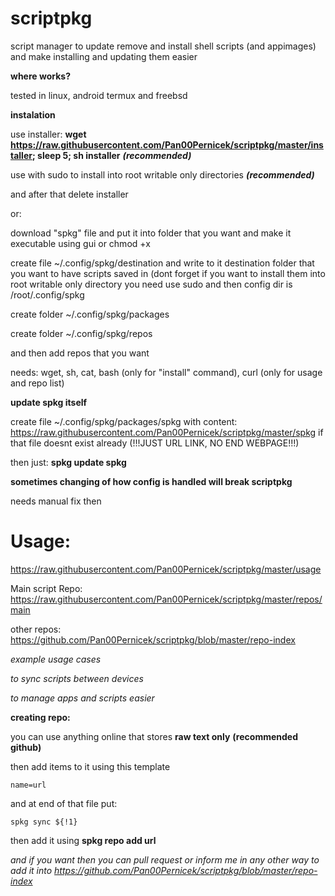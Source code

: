 # scriptpkg
script manager to update remove and install shell scripts (and appimages) and make installing and updating them easier

**where works?**

tested in linux, android termux and freebsd

**instalation**

use installer: __wget https://raw.githubusercontent.com/Pan00Pernicek/scriptpkg/master/installer; sleep 5; sh installer__ ***(recommended)***

use with sudo to install into root writable only directories ***(recommended)***

and after that delete installer

or:

download "spkg" file and put it into folder that you want and make it executable using gui or chmod +x

create file  ~/.config/spkg/destination and write to it destination folder that you want to have scripts saved in (dont forget if you want to install them into root writable only directory you need use sudo and then config dir is /root/.config/spkg

create folder  ~/.config/spkg/packages

create folder  ~/.config/spkg/repos

and then add repos that you want

needs: wget, sh, cat, bash (only for "install" command), curl (only for usage and repo list)

**update spkg itself**

create file ~/.config/spkg/packages/spkg with content: https://raw.githubusercontent.com/Pan00Pernicek/scriptpkg/master/spkg if that file doesnt exist already
(!!!JUST URL LINK, NO END WEBPAGE!!!)

then just: __spkg update spkg__

**sometimes changing of how config is handled will break scriptpkg**

needs manual fix then

# Usage: 
https://raw.githubusercontent.com/Pan00Pernicek/scriptpkg/master/usage

Main script Repo: https://raw.githubusercontent.com/Pan00Pernicek/scriptpkg/master/repos/main

other repos: https://github.com/Pan00Pernicek/scriptpkg/blob/master/repo-index

*example usage cases*

*to sync scripts between devices*

*to manage apps and scripts easier*

**creating repo:**

you can use anything online that stores **raw text only** **(recommended github)**

then add items to it using this template

```name=url```

and at end of that file put:

```spkg sync ${!1}```

then add it using __spkg repo add url__

*and if you want then you can pull request or inform me in any other way to add it into https://github.com/Pan00Pernicek/scriptpkg/blob/master/repo-index*
